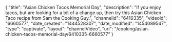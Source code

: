 {
    "title": "Asian Chicken Tacos Memorial Day",
    "description": "If you enjoy tacos, but are looking for a bit of a change up, then try this Asian Chicken Taco recipe from Sam the Cooking Guy.",
    "channelid": "6410335",
    "videoid": "6660577",
    "date_created": "1444528307",
    "date_modified": "1454089547",
    "type": "captivate",
    "layout": "channelVideo",
    "url": "\/cooking\/asian-chicken-tacos-memorial-day\/6410335-6660577"
}